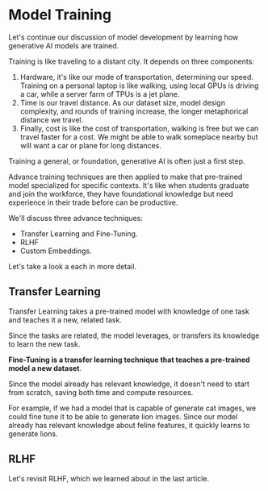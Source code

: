 
# Model Training

Let's continue our discussion of model development by learning how 
generative AI models are trained.

Training is like traveling to a distant city. It depends on three components:
1. Hardware, it's like our mode of transportation, determining our speed. 
   Training on a personal laptop is like walking, using local GPUs is driving 
   a car, while a server farm of TPUs is a jet plane.
2. Time is our travel distance. As our dataset size, model design complexity, 
   and rounds of training increase, the longer metaphorical distance we travel.
3. Finally, cost is like the cost of transportation, walking is free but we can 
   travel faster for a cost. We might be able to walk someplace nearby but 
   will want a car or plane for long distances.

Training a general, or foundation, generative AI is often just a first step.

Advance training techniques are then applied to make that pre-trained model
specialized for specific contexts. It's like when students graduate and join 
the workforce, they have foundational knowledge but need experience in their
trade before can be productive.

We'll discuss three advance techniques: 
- Transfer Learning and Fine-Tuning.
- RLHF
- Custom Embeddings. 

Let's take a look a each in more detail.


## Transfer Learning

Transfer Learning takes a pre-trained model with knowledge of one task and 
teaches it a new, related task.

Since the tasks are related, the model leverages, or transfers its knowledge 
to learn the new task. 

__Fine-Tuning is a transfer learning technique that teaches a pre-trained model
a new dataset__.

Since the model already has relevant knowledge, it doesn't need to start 
from scratch, saving both time and compute resources.

For example, if we had a model that is capable of generate cat images, we could
fine tune it to be able to generate lion images. Since our model already has 
relevant knowledge about feline features, it quickly learns to generate lions.


## RLHF

Let's revisit RLHF, which we learned about in the last article.










